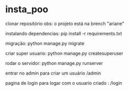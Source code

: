 # insta_poo
clonar repositório
obs: o projeto está na brench "ariane"

instalando dependencias:
pip install -r requirements.txt

migração:
python manage.py migrate

criar super usuario:
python manage.py createsuperuser

rodar o servidor:
python manage.py runserver

entrar no admin para criar um usuário
/admin

pagina de login para logar com o usuario criado :
/login


